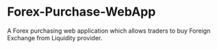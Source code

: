 # Forex-Purchase-WebApp
A Forex purchasing web application which allows traders to buy Foreign Exchange from Liquidity provider.
